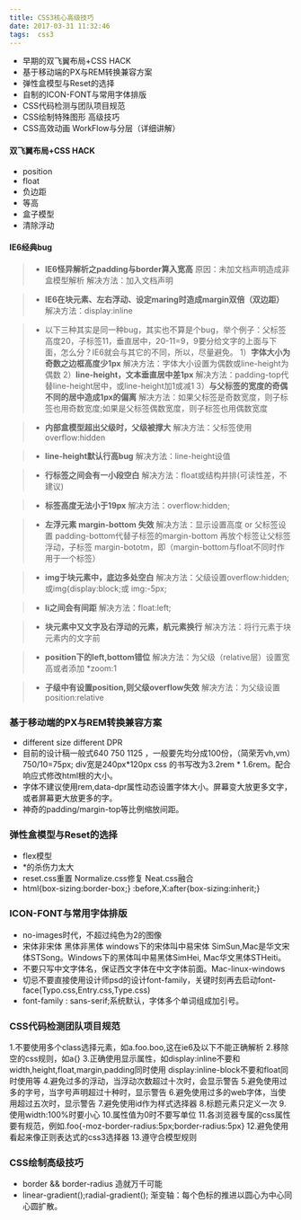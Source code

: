 ```yaml
---
title: CSS3核心高级技巧
date: 2017-03-31 11:32:46
tags:  css3
---
```


* 早期的双飞翼布局+CSS HACK
* 基于移动端的PX与REM转换兼容方案
* 弹性盒模型与Reset的选择
* 自制的ICON-FONT与常用字体排版
* CSS代码检测与团队项目规范
* CSS绘制特殊图形 高级技巧
* CSS高效动画 WorkFlow与分层（详细讲解）

#### 双飞翼布局+CSS HACK
* position
* float 
* 负边距
* 等高
* 盒子模型
* 清除浮动 

<!--more-->
#### IE6经典bug
>* **IE6怪异解析之padding与border算入宽高** 
 原因：未加文档声明造成非盒模型解析 
 解决方法：加入文档声明<!doctype html> 
 
>* **IE6在块元素、左右浮动、设定maring时造成margin双倍（双边距）** 
解决方法：display:inline 

>* 以下三种其实是同一种bug，其实也不算是个bug，举个例子：父标签高度20，子标签11，垂直居中，20-11=9，9要分给文字的上面与下面，怎么分？IE6就会与其它的不同，所以，尽量避免。 
1）**字体大小为奇数之边框高度少1px**
解决方法：字体大小设置为偶数或line-height为偶数 
2）**line-height，文本垂直居中差1px** 
解决方法：padding-top代替line-height居中，或line-height加1或减1 
3）**与父标签的宽度的奇偶不同的居中造成1px的偏离**
解决方法：如果父标签是奇数宽度，则子标签也用奇数宽度;如果是父标签偶数宽度，则子标签也用偶数宽度  
  
>* **内部盒模型超出父级时，父级被撑大** 
解决方法：父标签使用overflow:hidden 

>* **line-height默认行高bug**
解决方法：line-height设值 

>* **行标签之间会有一小段空白**
解决方法：float或结构并排(可读性差，不建议)

>* **标签高度无法小于19px**
解决方法：overflow:hidden;

>* **左浮元素 margin-bottom 失效**
解决方法：显示设置高度 or 父标签设置 padding-bottom代替子标签的margin-bottom 再放个标签让父标签浮动，子标签
margin-bototm，即（margin-bottom与float不同时作用于一个标签）

>* **img于块元素中，底边多处空白**
解决方法：父级设置overflow:hidden;或img{display:block;或 img:-5px;

>* **li之间会有间距**
解决方法：float:left;

>* **块元素中又文字及右浮动的元素，航元素换行**
解决方法：将行元素于块元素内的文字前

>* **position下的left,bottom错位** 
解决方法：为父级（relative层）设置宽高或者添加 *zoom:1

>* **子级中有设置position,则父级overflow失效**
解决方法：为父级设置position:relative

### 基于移动端的PX与REM转换兼容方案
* different size  different DPR
* 目前的设计稿一般式640 750 1125 ，一般要先均分成100份，（简荣芳vh,vm）750/10=75px; div宽是240px*120px  css
的书写改为3.2rem * 1.6rem。配合响应式修改html根的大小。
* 字体不建议使用rem,data-dpr属性动态设置字体大小。屏幕变大放更多文字，或者屏幕更大放更多的字。
* 神奇的padding/margin-top等比例缩放间距。

### 弹性盒模型与Reset的选择
* flex模型
* *的杀伤力太大
* reset.css重置 Normalize.css修复 Neat.css融合
* html{box-sizing:border-box;}
   :before,X:after{box-sizing:inherit;}

### ICON-FONT与常用字体排版
* no-images时代，不超过纯色为2的图像
* 宋体非宋体 黑体非黑体 windows下的宋体叫中易宋体 SimSun,Mac是华文宋体STSong。Windows下的黑体叫中易黑体SimHei,
Mac华文黑体STHeiti。
* 不要只写中文字体名，保证西文字体在中文字体前面。Mac-linux-windows
* 切忌不要直接使用设计师psd的设计font-family，关键时刻再去启动font-face(Typo.css,Entry.css,Type.css)
* font-family : sans-serif;系统默认，字体多个单词组成加引号。

### CSS代码检测团队项目规范
1.不要使用多个class选择元素，如a.foo.boo,这在ie6及以下不能正确解析
2.移除空的css规则，如a{}
3.正确使用显示属性，如display:inline不要和width,height,float,margin,padding同时使用
display:inline-block不要和float同时使用等
4.避免过多的浮动，当浮动次数超过十次时，会显示警告
5.避免使用过多的字号，当字号声明超过十种时，显示警告
6.避免使用过多的web字体，当使用超过五次时，显示警告
7.避免使用id作为样式选择器
8.标题元素只定义一次
9.使用width:100%时要小心
10.属性值为0时不要写单位
11.各浏览器专属的css属性要有规范，例如.foo{-moz-border-radius:5px;border-radius:5px}
12.避免使用看起来像正则表达式的css3选择器
13.遵守合模型规则


### CSS绘制高级技巧
* border && border-radius 造就万千可能
* linear-gradient();radial-gradient();
渐变轴：每个色标的推进以圆心为中心同心圆扩散。
